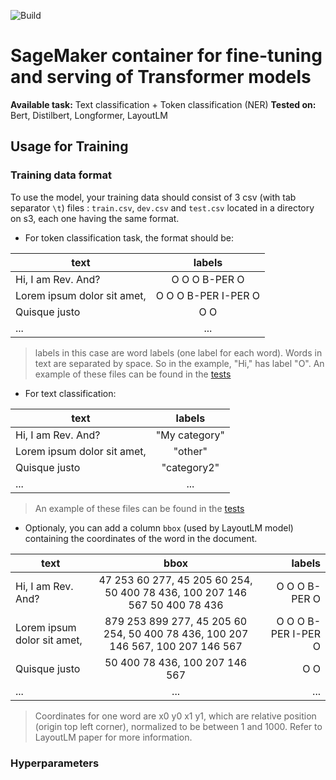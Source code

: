 ![Build](https://codebuild.eu-central-1.amazonaws.com/badges?uuid=eyJlbmNyeXB0ZWREYXRhIjoic3AwRG9wSVRVZ1hiaytvUVlTQVNQbEdNVDdyaDYzMkJZY3dRZGdzNDAzSUdVWUpQaXhzUkx2RjBQZ093cTQ3UEkvVW52Y3NCZ1dqYkU4UGtmL0JiUVRzPSIsIml2UGFyYW1ldGVyU3BlYyI6IjE3dUcyN0ZsR3FSZkMyTjkiLCJtYXRlcmlhbFNldFNlcmlhbCI6MX0%3D&branch=master)

# SageMaker container for fine-tuning and serving of Transformer models

**Available task:** Text classification + Token classification (NER)
**Tested on:** Bert, Distilbert, Longformer, LayoutLM

## Usage for Training

### Training data format

To use the model, your training data should consist of 3 csv (with tab separator `\t`) files : `train.csv`, `dev.csv` and `test.csv` located in a directory on s3, each one having the same format.

* For token classification task, the format should be:

| text        |  labels  |
| ------------- |:-------------:|
| Hi, I am Rev. And? | O O O B-PER O |
| Lorem ipsum dolor sit amet, | O O O B-PER I-PER O |
| Quisque justo | O O |
|...|...|

> labels in this case are word labels (one label for each word). Words in text are separated by space. So in the example, "Hi," has label "O".
> An example of these files can be found in the [tests](./tests/unit_tests/dataset_classif/)

* For text classification:

| text        |  labels  |
| ------------- |:-------------:|
| Hi, I am Rev. And? | "My category" |
| Lorem ipsum dolor sit amet, | "other" |
| Quisque justo | "category2" |
|...|...|...|

> An example of these files can be found in the [tests](./tests/unit_tests/dataset_ner/)

* Optionaly, you can add a column `bbox` (used by LayoutLM model) containing the coordinates of the word in the document.

| text        | bbox           | labels  |
| ------------- |:-------------:| -----:|
| Hi, I am Rev. And?   | 47 253 60 277, 45 205 60 254, 50 400 78 436, 100 207 146 567 50 400 78 436 | O O O B-PER O |
| Lorem ipsum dolor sit amet,      | 879 253 899 277, 45 205 60 254, 50 400 78 436, 100 207 146 567, 100 207 146 567 | O O O B-PER I-PER O |
| Quisque justo  | 50 400 78 436, 100 207 146 567 | O O |
|...|...|...|

> Coordinates for one word are x0 y0 x1 y1, which are relative position (origin top left corner), normalized to be between 1 and 1000. Refer to LayoutLM paper for more information.

### Hyperparameters

